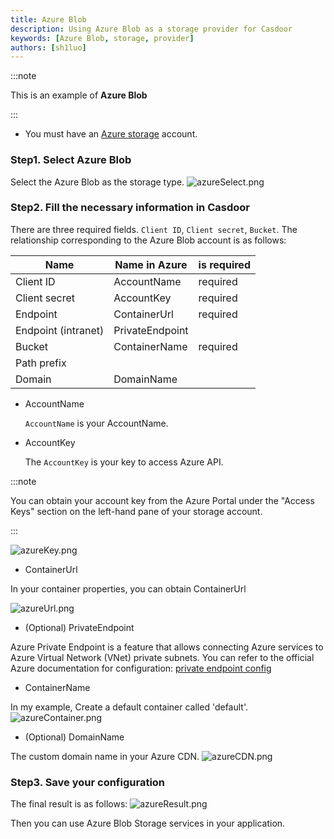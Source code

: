 ```yaml
---
title: Azure Blob
description: Using Azure Blob as a storage provider for Casdoor
keywords: [Azure Blob, storage, provider]
authors: [sh1luo]
---
```


:::note

This is an example of **Azure Blob**

:::

- You must have an [Azure storage](https://docs.microsoft.com/azure/storage/common/storage-account-create?tabs=azure-portal) account.

### Step1. Select Azure Blob

Select the Azure Blob as the storage type. ![azureSelect.png](/img/providers/storage/azureSelect.png)

### Step2. Fill the necessary information in Casdoor

There are three required fields. `Client ID`, `Client secret`, `Bucket`. The relationship corresponding to the Azure Blob account is as follows:

| Name                | Name in Azure   | is required |
|---------------------|-----------------|-------------|
| Client ID           | AccountName     | required    |
| Client secret       | AccountKey      | required    |
| Endpoint            | ContainerUrl    | required    |
| Endpoint (intranet) | PrivateEndpoint |             |
| Bucket              | ContainerName   | required    |
| Path prefix         |                 |             |
| Domain              | DomainName      |             |

- AccountName

    `AccountName` is your AccountName.

- AccountKey

    The `AccountKey` is your key to access Azure API.

:::note

You can obtain your account key from the Azure Portal under the "Access Keys" section on the left-hand pane of your storage account.

:::

![azureKey.png](/img/providers/storage/azureKey.png)

- ContainerUrl

In your container properties, you can obtain ContainerUrl

![azureUrl.png](/img/providers/storage/azureUrl.png)

- (Optional) PrivateEndpoint

Azure Private Endpoint is a feature that allows connecting Azure services to Azure Virtual Network (VNet) private subnets. You can refer to the official Azure documentation for configuration: [private endpoint config](https://learn.microsoft.com/zh-cn/azure/private-link/tutorial-private-endpoint-storage-portal)

- ContainerName

In my example, Create a default container called 'default'.
![azureContainer.png](/img/providers/storage/azureContainer.png)

- (Optional) DomainName

The custom domain name in your Azure CDN.
![azureCDN.png](/img/providers/storage/azureCDN.png)

### Step3. Save your configuration

The final result is as follows:
![azureResult.png](/img/providers/storage/azureResult.png)

Then you can use Azure Blob Storage services in your application.
